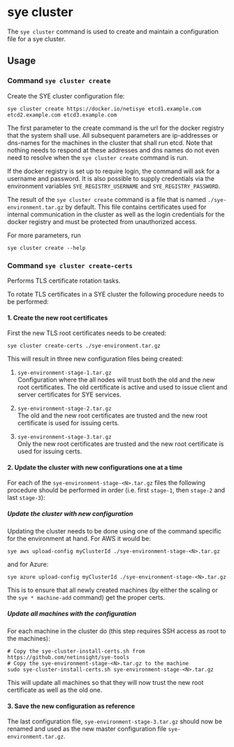 # sye cluster

The `sye cluster` command is used to create and maintain
a configuration file for a sye cluster.

## Usage

### Command `sye cluster create`

Create the SYE cluster configuration file:

    sye cluster create https://docker.io/netisye etcd1.example.com etcd2.example.com etcd3.example.com

The first parameter to the create command
is the url for the docker registry
that the system shall use.
All subsequent parameters are ip-addresses or dns-names
for the machines in the cluster that shall run etcd.
Note that nothing needs to respond at these addresses
and dns names do not even need to resolve
when the `sye cluster create` command is run.

If the docker registry is set up to require login,
the command will ask for a username and password.
It is also possible to supply credentials via
the environment variables `SYE_REGISTRY_USERNAME` and `SYE_REGISTRY_PASSWORD`.

The result of the `sye cluster create` command is
a file that is named `./sye-environment.tar.gz`
by default. This file contains certificates used
for internal communication in the cluster as well
as the login credentials for the docker registry
and must be protected from unauthorized access.

For more parameters, run

    sye cluster create --help

### Command `sye cluster create-certs`

Performs TLS certificate rotation tasks.
 
To rotate TLS certificates in a SYE cluster the following procedure needs
to be performed:

#### 1. Create the new root certificates

First the new TLS root certificates needs to be created:

    sye cluster create-certs ./sye-environment.tar.gz

This will result in three new configuration files being created:

1. `sye-environment-stage-1.tar.gz` \
   Configuration where the all nodes will trust both the old and the new
   root certificates. The old certificate is active and used to issue
   client and server certificates for SYE services.

2. `sye-environment-stage-2.tar.gz` \
   The old and the new root certificates are trusted and the new root
   certificate is used for issuing certs.

3. `sye-environment-stage-3.tar.gz` \
   Only the new root certificates are trusted and the new root
   certificate is used for issuing certs.

#### 2. Update the cluster with new configurations one at a time

For each of the `sye-environment-stage-<N>.tar.gz` files the following
procedure should be performed in order (i.e. first `stage-1`,
then `stage-2` and last `stage-3`):

##### Update the cluster with new configuration

Updating the cluster needs to be done using one of the command specific
for the environment at hand. For AWS it would be:

    sye aws upload-config myClusterId ./sye-environment-stage-<N>.tar.gz

and for Azure:    

    sye azure upload-config myClusterId ./sye-environment-stage-<N>.tar.gz

This is to ensure that all newly created machines (by either the scaling
or the `sye * machine-add` command) get the proper certs.

##### Update all machines with the configuration

For each machine in the cluster do (this step requires SSH access
as root to the machines):

    # Copy the sye-cluster-install-certs.sh from https://github.com/netinsight/sye-tools
    # Copy the sye-environment-stage-<N>.tar.gz to the machine
    sudo sye-cluster-install-certs.sh sye-environment-stage-<N>.tar.gz

This will update all machines so that they will now trust the new root
certificate as well as the old one.

#### 3. Save the new configuration as reference

The last configuration file, `sye-environment-stage-3.tar.gz` should now
be renamed and used as the new master configuration file `sye-environment.tar.gz`.
